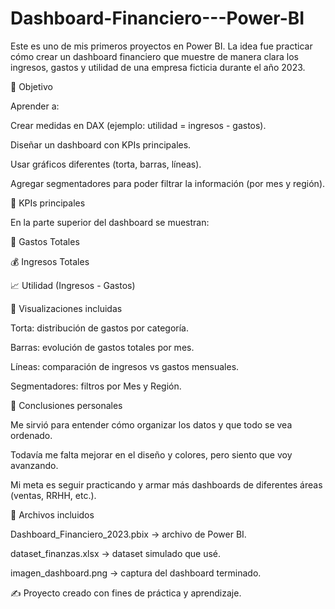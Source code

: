 # Dashboard-Financiero---Power-BI

Este es uno de mis primeros proyectos en Power BI.
La idea fue practicar cómo crear un dashboard financiero que muestre de manera clara los ingresos, gastos y utilidad de una empresa ficticia durante el año 2023.

🔹 Objetivo

Aprender a:

Crear medidas en DAX (ejemplo: utilidad = ingresos - gastos).

Diseñar un dashboard con KPIs principales.

Usar gráficos diferentes (torta, barras, líneas).

Agregar segmentadores para poder filtrar la información (por mes y región).


🔹 KPIs principales

En la parte superior del dashboard se muestran:

💸 Gastos Totales

💰 Ingresos Totales

📈 Utilidad (Ingresos - Gastos)


🔹 Visualizaciones incluidas

Torta: distribución de gastos por categoría.

Barras: evolución de gastos totales por mes.

Líneas: comparación de ingresos vs gastos mensuales.

Segmentadores: filtros por Mes y Región.


🔹 Conclusiones personales

Me sirvió para entender cómo organizar los datos y que todo se vea ordenado.

Todavía me falta mejorar en el diseño y colores, pero siento que voy avanzando.

Mi meta es seguir practicando y armar más dashboards de diferentes áreas (ventas, RRHH, etc.).

🔹 Archivos incluidos

Dashboard_Financiero_2023.pbix → archivo de Power BI.

dataset_finanzas.xlsx → dataset simulado que usé.

imagen_dashboard.png → captura del dashboard terminado.

✍️ Proyecto creado con fines de práctica y aprendizaje.

